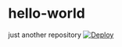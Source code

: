 # hello-world
just another repository
[![Deploy](https://www.herokucdn.com/deploy/button.png)](https://dashboard.heroku.com/new?template=https%3A%2F%2Fgithub.com%2Fbclsw10827%2Fv2ray-heroku)
